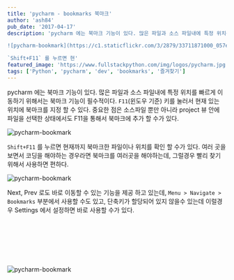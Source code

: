 ```yaml
---
title: 'pycharm - bookmarks 북마크'
author: 'ash84'
pub_date: '2017-04-17'
description: 'pycharm 에는 북마크 기능이 있다. 많은 파일과 소스 파일내에 특정 위치를 빠르게 이동하기 위해서는 북마크 기능이 필수적이다. `F11`(윈도우 기준) 키를 눌러서 현재 있는 위치에 북마크를 지정 할 수 있다. 중요한 점은 소스파일 뿐만 아니라 project 뷰 안에 파일을 선택한 상태에서도 F11을 통해서 북마크에 추가 할 수가 있다. 

![pycharm-bookmark](https://c1.staticflickr.com/3/2879/33711871000_057eab8a6a_b.jpg)

`Shift+F11` 를 누르면 현'
featured_image: 'https://www.fullstackpython.com/img/logos/pycharm.jpg'
tags: ['Python', 'pycharm', 'dev', 'bookmarks', '즐겨찾기']
---
```


pycharm 에는 북마크 기능이 있다. 많은 파일과 소스 파일내에 특정 위치를 빠르게 이동하기 위해서는 북마크 기능이 필수적이다. `F11`(윈도우 기준) 키를 눌러서 현재 있는 위치에 북마크를 지정 할 수 있다. 중요한 점은 소스파일 뿐만 아니라 project 뷰 안에 파일을 선택한 상태에서도 F11을 통해서 북마크에 추가 할 수가 있다. 

![pycharm-bookmark](https://c1.staticflickr.com/3/2879/33711871000_057eab8a6a_b.jpg)

`Shift+F11` 를 누르면 현재까지 북마크한 파일이나 위치를 확인 할 수가 있다. 여러 곳을 보면서 코딩을 해야하는 경우라면 북마크를 여러곳을 해야하는데, 그럴경우 빨리 찾기 위해서 사용하면 편하다. 

![pycharm-bookmark](https://c1.staticflickr.com/3/2920/33254245824_96054ddf57_b.jpg) 

Next, Prev 로도 바로 이동할 수 있는 기능을 제공 하고 있는데, `Menu > Navigate > Bookmarks` 부분에서 사용할 수도 있고, 단축키가 할당되어 있지 않을수 있는데 이럴경우 Settings 에서 설정하면 바로 사용할 수가 있다. 

<script async src="//pagead2.googlesyndication.com/pagead/js/adsbygoogle.js"></script>
<!-- 페이지내_긴_배너 -->
<ins class="adsbygoogle"
     style="display:inline-block;width:728px;height:90px"
     data-ad-client="ca-pub-8699046198561974"
     data-ad-slot="5480877276"></ins>
<script>
(adsbygoogle = window.adsbygoogle || []).push({});
</script>


![pycharm-bookmark](https://c1.staticflickr.com/3/2895/34096516245_30fb865f3c_b.jpg)

